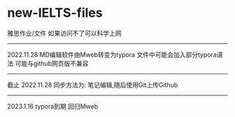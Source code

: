 # new-IELTS-files
雅思作业/文件
如果访问不了可以科学上网
___
2022.11.28 MD编辑软件由Mweb转变为typora 文件中可能会加入部分typora语法 可能与github网页版不兼容 

___

截止 2022.11.28 同步方法为: 笔记编辑,随后使用Git上传Github

---
2023.1.16 typora到期 回归Mweb